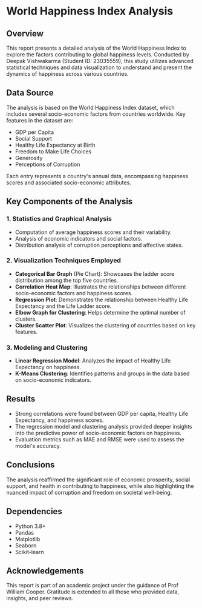 

# World Happiness Index Analysis

## Overview
This report presents a detailed analysis of the World Happiness Index to explore the factors contributing to global happiness levels. Conducted by Deepak Vishwakarma (Student ID: 23035559), this study utilizes advanced statistical techniques and data visualization to understand and present the dynamics of happiness across various countries.

## Data Source
The analysis is based on the World Happiness Index dataset, which includes several socio-economic factors from countries worldwide. Key features in the dataset are:
- GDP per Capita
- Social Support
- Healthy Life Expectancy at Birth
- Freedom to Make Life Choices
- Generosity
- Perceptions of Corruption

Each entry represents a country's annual data, encompassing happiness scores and associated socio-economic attributes.

## Key Components of the Analysis
### 1. **Statistics and Graphical Analysis**
   - Computation of average happiness scores and their variability.
   - Analysis of economic indicators and social factors.
   - Distribution analysis of corruption perceptions and affective states.

### 2. **Visualization Techniques Employed**
   - **Categorical Bar Graph** (Pie Chart): Showcases the ladder score distribution among the top five countries.
   - **Correlation Heat Map**: Illustrates the relationships between different socio-economic factors and happiness scores.
   - **Regression Plot**: Demonstrates the relationship between Healthy Life Expectancy and the Life Ladder score.
   - **Elbow Graph for Clustering**: Helps determine the optimal number of clusters.
   - **Cluster Scatter Plot**: Visualizes the clustering of countries based on key features.

### 3. **Modeling and Clustering**
   - **Linear Regression Model**: Analyzes the impact of Healthy Life Expectancy on happiness.
   - **K-Means Clustering**: Identifies patterns and groups in the data based on socio-economic indicators.

## Results
- Strong correlations were found between GDP per capita, Healthy Life Expectancy, and happiness scores.
- The regression model and clustering analysis provided deeper insights into the predictive power of socio-economic factors on happiness.
- Evaluation metrics such as MAE and RMSE were used to assess the model's accuracy.

## Conclusions
The analysis reaffirmed the significant role of economic prosperity, social support, and health in contributing to happiness, while also highlighting the nuanced impact of corruption and freedom on societal well-being.


## Dependencies
- Python 3.8+
- Pandas
- Matplotlib
- Seaborn
- Scikit-learn

## Acknowledgements
This report is part of an academic project under the guidance of Prof William Cooper. Gratitude is extended to all those who provided data, insights, and peer reviews.
